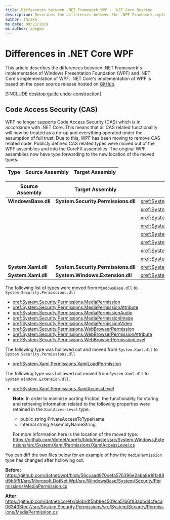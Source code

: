 ```yaml
---
title: Differences between .NET Framework WPF - .NET Core Desktop
description: Describes the differences between the .NET Framework implementation of WPF and .NET Core WPF. When migrating your app, you should consider these incompatibilities.
author: thraka
ms.date: 09/21/2019
ms.author: adegeo
---
```


# Differences in .NET Core WPF

This article describes the differences between .NET Framework's implementation of Windows Presentation Foundation (WPF) and .NET Core's implementation of WPF. .NET Core's implementation of WPF is based on the open source release hosted on [GitHub]().

[!INCLUDE [desktop guide under construction](../../../includes/desktop-guide-preview-note.md)]

## Code Access Security (CAS)

WPF no longer supports Code Access Security (CAS) which is in accordance with .NET Core. This means that all CAS related functionality will now be treated as a no-op and everything operated under the assumption of full trust. Due to this, WPF has been moving to remove CAS related code. Publicly defined CAS related types were moved out of the WPF assemblies and into the CoreFX assemblies. The original WPF assemblies now have type forwarding to the new location of the moved types.

| Type | Source Assembly | Target Assembly |
| ---- | --------------- | --------------- |

| Source Assembly | Target Assembly | Type |
| --------------- | --------------- | ------------------- |
| **WindowsBase.dll** | **System.Security.Permissions.dll** | <xref:System.Security.Permissions.MediaPermission> |
|                     |                                     | <xref:System.Security.Permissions.MediaPermissionAttribute> |
|                     |                                     | <xref:System.Security.Permissions.MediaPermissionAudio> |
|                     |                                     | <xref:System.Security.Permissions.MediaPermissionImage> |
|                     |                                     | <xref:System.Security.Permissions.MediaPermissionVideo> |
|                     |                                     | <xref:System.Security.Permissions.WebBrowserPermission> |
|                     |                                     | <xref:System.Security.Permissions.WebBrowserPermissionAttribute> |
|                     |                                     | <xref:System.Security.Permissions.WebBrowserPermissionLevel> |
| **System.Xaml.dll** | **System.Security.Permissions.dll** | <xref:System.Xaml.Permissions.XamlLoadPermission> |
| **System.Xaml.dll** | **System.Windows.Extension.dll**    | <xref:System.Xaml.Permissions.XamlAccessLevel> |

The following list of types were moved from `WindowsBase.dll` to `System.Security.Permissions.dll`

- <xref:System.Security.Permissions.MediaPermission>
- <xref:System.Security.Permissions.MediaPermissionAttribute>
- <xref:System.Security.Permissions.MediaPermissionAudio>
- <xref:System.Security.Permissions.MediaPermissionImage>
- <xref:System.Security.Permissions.MediaPermissionVideo>
- <xref:System.Security.Permissions.WebBrowserPermission>
- <xref:System.Security.Permissions.WebBrowserPermissionAttribute>
- <xref:System.Security.Permissions.WebBrowserPermissionLevel>

The following type was hollowed out and moved from `System.Xaml.dll` to `System.Security.Permissions.dll`
- <xref:System.Xaml.Permissions.XamlLoadPermission>

The following type was hollowed out moved from `System.Xaml.dll` to `System.Windows.Extension.dll`.  
- <xref:System.Xaml.Permissions.XamlAccessLevel>

    **Note:** In order to minimize porting friction, the functionality for storing and retrieving information related to the following properties were retained in the `XamlAccessLevel` type.  
    - public string PrivateAccessToTypeName 
    - internal string AssemblyNameString 

    For more information here is the location of the moved type: https://github.com/dotnet/corefx/blob/master/src/System.Windows.Extensions/src/System/Xaml/Permissions/XamlAccessLevel.cs 


You can diff the two files below for an example of how the `MediaPermission` type has changed after hollowing out. 

**Before:** 
https://github.com/dotnet/wpf/blob/56ccaad970cefa576396e2aba8e19fa88d9b5f51/src/Microsoft.DotNet.Wpf/src/WindowsBase/System/Security/Permissions/MediaPermission.cs 

**After:** 
https://github.com/dotnet/corefx/blob/df5bb8e4509ca5166f83abbd4cfe4a063433fee7/src/System.Security.Permissions/src/System/Security/Permissions/MediaPermission.cs